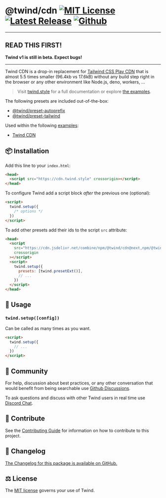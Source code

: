 # @twind/cdn [![MIT License](https://flat.badgen.net/github/license/tw-in-js/twind)](https://github.com/tw-in-js/twind/blob/next/LICENSE) [![Latest Release](https://flat.badgen.net/npm/v/@twind/cdn/next?icon=npm&label&cache=10800&color=blue)](https://www.npmjs.com/package/@twind/cdn/v/next) [![Github](https://flat.badgen.net/badge/icon/tw-in-js%2Ftwind%23cdn?icon=github&label)](https://github.com/tw-in-js/twind/tree/next/packages/cdn)

---

## READ THIS FIRST!

**Twind v1 is still in beta. Expect bugs!**

---

Twind CDN is a drop-in replacement for [Tailwind CSS Play CDN](https://tailwindcss.com/docs/installation/play-cdn) that is almost 5.5 times smaller (96.4kb vs 17.6kB) without any build step right in the browser or any other environment like Node.js, deno, workers, ...

> Visit [twind.style](https://twind.style) for a full documentation or explore [the examples](https://github.com/tw-in-js/twind/tree/next/examples#readme).

The following presets are included out-of-the-box:

- [@twind/preset-autoprefix](https://github.com/tw-in-js/twind/tree/next/packages/preset-autoprefix)
- [@twind/preset-tailwind](https://github.com/tw-in-js/twind/tree/next/packages/preset-tailwind)

Used within the following [examples](https://github.com/tw-in-js/twind/tree/next/examples):

- [Twind CDN](https://github.com/tw-in-js/twind/tree/next/examples/using-twind-cdn)

## 📦 Installation

Add this line to your `index.html`:

```html
<head>
  <script src="https://cdn.twind.style" crossorigin></script>
</head>
```

To configure Twind add a script block _after_ the previous one (optional):

```html
<script>
  twind.setup({
    /* options */
  })
</script>
```

To add other presets add their ids to the script `src` attribute:

```html
<head>
  <script
    src="https://cdn.jsdelivr.net/combine/npm/@twind/cdn@next,npm/@twind/preset-ext@next"
    crossorigin
  ></script>
  <script>
    twind.setup({
      presets: [twind.presetExt()],
      // ...
    })
  </script>
</head>
```

## 🙇 Usage

### `twind.setup([config])`

Can be called as many times as you want.

```html
<script>
  twind.setup({
    // ...
  })
</script>
```

## 💬 Community

For help, discussion about best practices, or any other conversation that would benefit from being searchable use [Github Discussions](https://github.com/tw-in-js/twind/discussions).

To ask questions and discuss with other Twind users in real time use [Discord Chat](https://chat.twind.style).

## 🧱 Contribute

See the [Contributing Guide](../../CONTRIBUTING.md) for information on how to contribute to this project.

## 📜 Changelog

[The Changelog for this package is available on GitHub.](https://github.com/tw-in-js/twind/tree/next/packages/cdn/CHANGELOG.md)

## ⚖️ License

The [MIT license](https://github.com/tw-in-js/twind/blob/main/LICENSE) governs your use of Twind.

